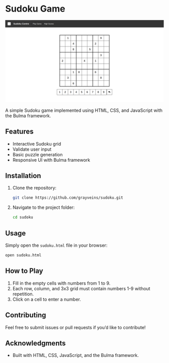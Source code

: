 # Sudoku Game

![Sudoku Screenshot](sudoku.png)  


A simple Sudoku game implemented using HTML, CSS, and JavaScript with the Bulma framework.

## Features

- Interactive Sudoku grid
- Validate user input
- Basic puzzle generation
- Responsive UI with Bulma framework

## Installation

1. Clone the repository:
   ```sh
   git clone https://github.com/grayveins/sudoku.git
   ```
2. Navigate to the project folder:
   ```sh
   cd sudoku
   ```

## Usage

Simply open the `sudoku.html` file in your browser:

```sh
open sudoku.html
```

## How to Play

1. Fill in the empty cells with numbers from 1 to 9.
2. Each row, column, and 3x3 grid must contain numbers 1-9 without repetition.
3. Click on a cell to enter a number.


## Contributing

Feel free to submit issues or pull requests if you’d like to contribute!


## Acknowledgments

- Built with HTML, CSS, JavaScript, and the Bulma framework.

